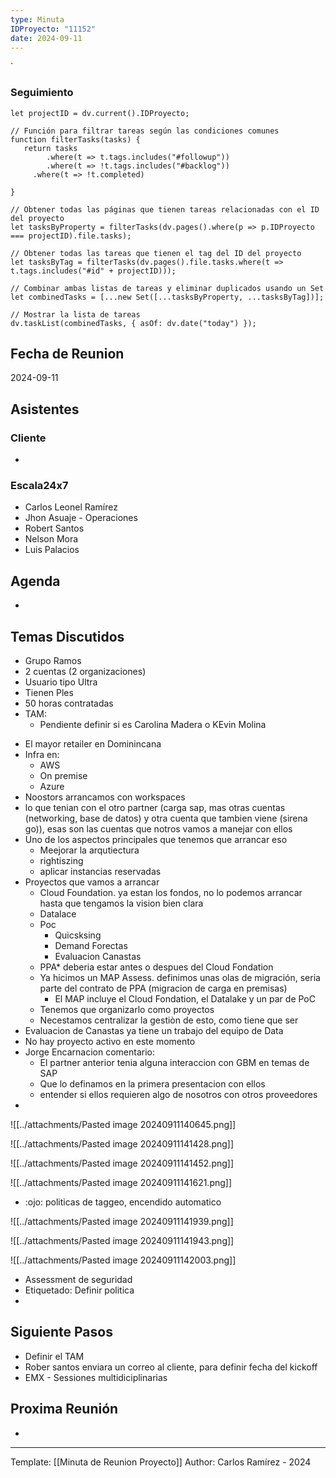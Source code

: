 ```yaml
---
type: Minuta
IDProyecto: "11152"
date: 2024-09-11
---
```

`

### Seguimiento

```dataviewjs
let projectID = dv.current().IDProyecto;

// Función para filtrar tareas según las condiciones comunes
function filterTasks(tasks) {
   return tasks
        .where(t => t.tags.includes("#followup"))
        .where(t => !t.tags.includes("#backlog"))
     .where(t => !t.completed)
        
}

// Obtener todas las páginas que tienen tareas relacionadas con el ID del proyecto
let tasksByProperty = filterTasks(dv.pages().where(p => p.IDProyecto === projectID).file.tasks);

// Obtener todas las tareas que tienen el tag del ID del proyecto
let tasksByTag = filterTasks(dv.pages().file.tasks.where(t => t.tags.includes("#id" + projectID)));

// Combinar ambas listas de tareas y eliminar duplicados usando un Set
let combinedTasks = [...new Set([...tasksByProperty, ...tasksByTag])];

// Mostrar la lista de tareas
dv.taskList(combinedTasks, { asOf: dv.date("today") });
 ```
## Fecha de Reunion
2024-09-11

## Asistentes

### Cliente
* 
### Escala24x7
- Carlos Leonel Ramírez
-  Jhon Asuaje - Operaciones
- Robert Santos
- Nelson Mora
- Luis Palacios

## Agenda
* 
## Temas Discutidos
* Grupo Ramos
* 2 cuentas (2 organizaciones)
* Usuario tipo Ultra
* Tienen Ples
* 50 horas contratadas
* TAM:
	* Pendiente definir si es Carolina Madera o KEvin Molina

- El mayor retailer en Dominincana
- Infra en:
	- AWS
	- On premise
	- Azure
- Noostors arrancamos con workspaces
- lo que tenian con el otro partner (carga sap, mas otras cuentas (networking, base de datos) y otra cuenta que tambien viene (sirena go)), esas son las cuentas que notros vamos a manejar con ellos
- Uno de los aspectos principales que tenemos que arrancar eso
	- Meejorar la arqutiectura
	- rightiszing
	- aplicar instancias reservadas
- Proyectos que vamos a arrancar
	- Cloud Foundation. ya estan los fondos, no lo podemos arrancar hasta que tengamos la vision bien clara
	- Datalace
	- Poc
		- Quicsksing
		- Demand Forectas
		- Evaluacion Canastas
	- PPA* deberia estar antes o despues del Cloud Fondation
	- Ya hicimos un MAP Assess. definimos unas olas de migración, seria parte del contrato de PPA (migracion de carga en premisas)
		- El MAP incluye el Cloud Fondation, el Datalake y un par de PoC
	- Tenemos que organizarlo como proyectos
	- Necestamos centralizar la gestiòn de esto, como tiene que ser
- Evaluacion de Canastas ya tiene un trabajo del equipo de Data
- No hay proyecto activo en este momento
- Jorge Encarnacion comentario:
	- El partner anterior tenia alguna interaccion con GBM en temas de SAP
	- Que lo definamos en la primera presentacion con ellos
	- entender si ellos requieren algo de nosotros con otros proveedores
- 
![[../attachments/Pasted image 20240911140645.png]]

![[../attachments/Pasted image 20240911141428.png]]

![[../attachments/Pasted image 20240911141452.png]]

![[../attachments/Pasted image 20240911141621.png]]

- :ojo: politicas de taggeo, encendido automatico

![[../attachments/Pasted image 20240911141939.png]]

![[../attachments/Pasted image 20240911141943.png]]

![[../attachments/Pasted image 20240911142003.png]]

- Assessment de seguridad
- Etiquetado: Definir politica
- 
## Siguiente Pasos
- Definir el TAM
- Rober santos enviara un correo al cliente, para definir fecha del kickoff
- EMX - Sessiones multidiciplinarias

## Proxima Reunión
*   

---
Template: [[Minuta de Reunion Proyecto]]
Author: Carlos Ramírez - 2024

